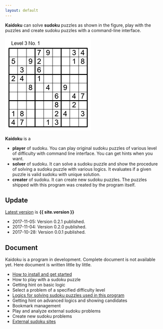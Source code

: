 ```yaml
---
layout: default
---
```


**Kaidoku** can solve **sudoku** puzzles as shown in the figure, play with the puzzles and create sudoku puzzles with a command-line interface.

![](img/3-1.jpg)

**Kaidoku** is a

* **player** of sudoku. You can play original sudoku puzzles of various level of difficulty with command line interface. You can get hints when you want.
* **solver** of sudoku. It can solve a sudoku puzzle and show the procedure of solving a sudoku puzzle with various logics. It evaluates if a given puzzle is valid sudoku with unique solution.
* **creater** of sudoku. It can create new sudoku puzzles. The puzzles shipped with this program was created by the program itself.

## Update

[Latest version](https://pypi.python.org/pypi/kaidoku) is **{{ site.version }}**

* 2017-11-05: Version 0.2.1 published.
* 2017-11-04: Version 0.2.0 published.
* 2017-10-28: Version 0.0.1 published.

## Document

Kaidoku is a program in development. Complete document is not available yet. Here document is written little by little.

- [How to install and get started](install)
- How to play with a sudoku puzzle
- Getting hint on basic logic
- Select a problem of a specified difficulty level
- [Logics for solving sudoku puzzles used in this program](logic)
- Getting hint on advanced logics and showing candidates
- Bookmark management
- Play and analyze external sudoku problems
- Create new sudoku problems
- [External sudoku sites](link)
